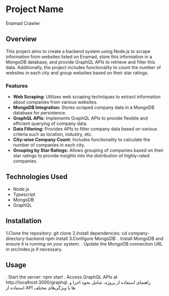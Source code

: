 # Project Name

Enamad Crawler
## Overview
This project aims to create a backend system using Node.js to scrape information from websites listed on Enamad, store this information in a MongoDB database, and provide GraphQL APIs to retrieve and filter this data. Additionally, the project includes functionality to count the number of websites in each city and group websites based on their star ratings.

### Features
- **Web Scraping:** Utilizes web scraping techniques to extract information about companies from various websites.
- **MongoDB Integration:** Stores scraped company data in a MongoDB database for persistence.
- **GraphQL APIs:** Implements GraphQL APIs to provide flexible and efficient querying of company data.
- **Data Filtering:** Provides APIs to filter company data based on various criteria such as location, industry, etc.
- **City-wise Company Count:** Includes functionality to calculate the number of companies in each city.
- **Grouping by Star Ratings:** Allows grouping of companies based on their star ratings to provide insights into the distribution of highly-rated companies.

## Technologies Used
- Node.js
- Typescript
- MongoDB
- GraphQL

## Installation
1.Clone the repository:
git clone <repository-url>
2.Install dependencies:
cd company-directory-backend
npm install
3.Configure MongoDB:
. Install MongoDB and ensure it is running on your system.
. Update the MongoDB connection URL in src/index.js if necessary.

## Usage
. Start the server:
npm start
. Access GraphQL APIs at http://localhost:3000/graphql.
راهنمای استفاده از پروژه، شامل نحوه اجرا و استفاده از API ها یا ویژگی‌های مختلف.
